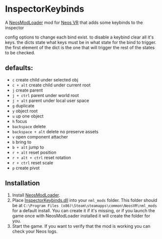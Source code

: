 # InspectorKeybinds

A [NeosModLoader](https://github.com/zkxs/NeosModLoader) mod for [Neos VR](https://neos.com/) that adds some keybinds to the inspector


config options to change each bind exist. to disable a keybind clear all it's keys. the dicts state what keys must be in what state for the bind to trigger. the first element of the dict is the one that will trigger the rest of the states to be checked.
## defaults:
- `c` create child under selected obj
- `c + alt` create child under current root
- `j` create parent
- `j + ctrl` parent under world root
- `j + alt` parent under local user space
- `g` duplicate
- `y` object root
- `u` up one object
- `h` focus
- `backspace` delete
- `backspace + alt` delete no preserve assets
- `v` open component attacher
- `b` bring to
- `b + alt` jump to
- `r + alt` reset position
- `r + alt + ctrl` reset rotation
- `r + ctrl` reset scale
- `p` create pivot

## Installation
1. Install [NeosModLoader](https://github.com/zkxs/NeosModLoader).
1. Place [InspectorKeybinds.dll](https://github.com/eia485/NeosInspectorKeybinds/releases/latest/download/InspectorKeybinds.dll) into your `nml_mods` folder. This folder should be at `C:\Program Files (x86)\Steam\steamapps\common\NeosVR\nml_mods` for a default install. You can create it if it's missing, or if you launch the game once with NeosModLoader installed it will create the folder for you.
1. Start the game. If you want to verify that the mod is working you can check your Neos logs.
